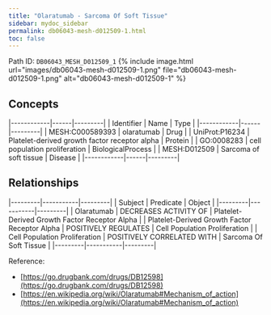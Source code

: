 ```yaml
---
title: "Olaratumab - Sarcoma Of Soft Tissue"
sidebar: mydoc_sidebar
permalink: db06043-mesh-d012509-1.html
toc: false 
---
```



Path ID: `DB06043_MESH_D012509_1`
{% include image.html url="images/db06043-mesh-d012509-1.png" file="db06043-mesh-d012509-1.png" alt="db06043-mesh-d012509-1" %}

## Concepts

|------------|------|---------|
| Identifier | Name | Type    |
|------------|------|---------|
| MESH:C000589393 | olaratumab | Drug |
| UniProt:P16234 | Platelet-derived growth factor receptor alpha | Protein |
| GO:0008283 | cell population proliferation | BiologicalProcess |
| MESH:D012509 | Sarcoma of soft tissue | Disease |
|------------|------|---------|

## Relationships

|---------|-----------|---------|
| Subject | Predicate | Object  |
|---------|-----------|---------|
| Olaratumab | DECREASES ACTIVITY OF | Platelet-Derived Growth Factor Receptor Alpha |
| Platelet-Derived Growth Factor Receptor Alpha | POSITIVELY REGULATES | Cell Population Proliferation |
| Cell Population Proliferation | POSITIVELY CORRELATED WITH | Sarcoma Of Soft Tissue |
|---------|-----------|---------|

Reference: 
  - [https://go.drugbank.com/drugs/DB12598](https://go.drugbank.com/drugs/DB12598)
  - [https://en.wikipedia.org/wiki/Olaratumab#Mechanism_of_action](https://en.wikipedia.org/wiki/Olaratumab#Mechanism_of_action)
